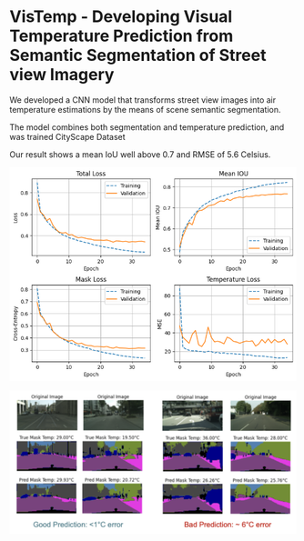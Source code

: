 # VisTemp - Developing Visual Temperature Prediction from Semantic Segmentation of Street view Imagery


We developed a CNN model that transforms street view images into air temperature estimations by the means of scene semantic segmentation. 

The model combines both segmentation and temperature prediction, and was trained CityScape Dataset

Our result shows a mean IoU well above 0.7 and RMSE of 5.6 Celsius.

![Result](Plots/loss.png)

![Result](Plots/highlight.png)

